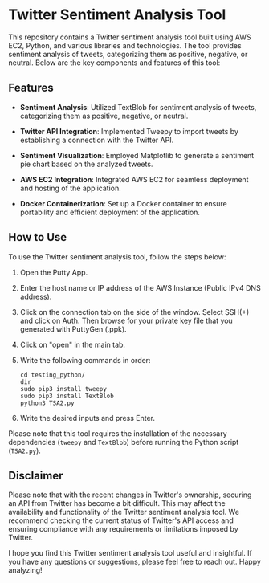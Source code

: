 # Twitter Sentiment Analysis Tool

This repository contains a Twitter sentiment analysis tool built using AWS EC2, Python, and various libraries and technologies. The tool provides sentiment analysis of tweets, categorizing them as positive, negative, or neutral. Below are the key components and features of this tool:

## Features

- **Sentiment Analysis**: Utilized TextBlob for sentiment analysis of tweets, categorizing them as positive, negative, or neutral.

- **Twitter API Integration**: Implemented Tweepy to import tweets by establishing a connection with the Twitter API.

- **Sentiment Visualization**: Employed Matplotlib to generate a sentiment pie chart based on the analyzed tweets.

- **AWS EC2 Integration**: Integrated AWS EC2 for seamless deployment and hosting of the application.

- **Docker Containerization**: Set up a Docker container to ensure portability and efficient deployment of the application.

## How to Use

To use the Twitter sentiment analysis tool, follow the steps below:

1. Open the Putty App.
2. Enter the host name or IP address of the AWS Instance (Public IPv4 DNS address).
3. Click on the connection tab on the side of the window. Select SSH(+) and click on Auth. Then browse for your private key file that you generated with PuttyGen (.ppk).
4. Click on "open" in the main tab.
5. Write the following commands in order:

    ```
    cd testing_python/
    dir
    sudo pip3 install tweepy
    sudo pip3 install TextBlob
    python3 TSA2.py
    ```

6. Write the desired inputs and press Enter.

Please note that this tool requires the installation of the necessary dependencies (`tweepy` and `TextBlob`) before running the Python script (`TSA2.py`).

## Disclaimer

Please note that with the recent changes in Twitter's ownership, securing an API from Twitter has become a bit difficult. This may affect the availability and functionality of the Twitter sentiment analysis tool. We recommend checking the current status of Twitter's API access and ensuring compliance with any requirements or limitations imposed by Twitter.

I hope you find this Twitter sentiment analysis tool useful and insightful. If you have any questions or suggestions, please feel free to reach out. Happy analyzing!
